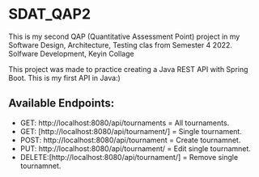 # SDAT_QAP2
This is my second QAP (Quantitative Assessment Point) project in my Software Design, Architecture, Testing clas from Semester 4 2022. 
Solfware Development, Keyin Collage

This project was made to practice creating a Java REST API with Spring Boot. This is my first API in Java:)

## Available Endpoints:
- GET: http://localhost:8080/api/tournaments = All tournaments.
- GET: [http://localhost:8080/api/tournament/]<Id> = Single tournament.
- POST: http://localhost:8080/api/tournament = Create tournamnet.
- PUT: <a>http://localhost:8080/api/tournament/</a><Id> = Edit single tournamnet.
- DELETE:[http://localhost:8080/api/tournament/]<Id> = Remove single tournamnet.
